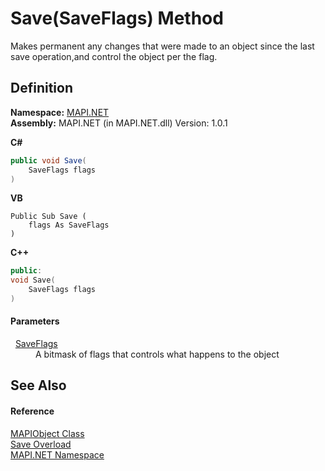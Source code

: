 # Save(SaveFlags) Method


Makes permanent any changes that were made to an object since the last save operation,and control the object per the flag.



## Definition
**Namespace:** <a href="N_MAPI_NET.md">MAPI.NET</a>  
**Assembly:** MAPI.NET (in MAPI.NET.dll) Version: 1.0.1

**C#**
``` C#
public void Save(
	SaveFlags flags
)
```
**VB**
``` VB
Public Sub Save ( 
	flags As SaveFlags
)
```
**C++**
``` C++
public:
void Save(
	SaveFlags flags
)
```



#### Parameters
<dl><dt>  <a href="T_MAPI_NET_SaveFlags.md">SaveFlags</a></dt><dd>A bitmask of flags that controls what happens to the object</dd></dl>

## See Also


#### Reference
<a href="T_MAPI_NET_MAPIObject.md">MAPIObject Class</a>  
<a href="Overload_MAPI_NET_MAPIObject_Save.md">Save Overload</a>  
<a href="N_MAPI_NET.md">MAPI.NET Namespace</a>  
